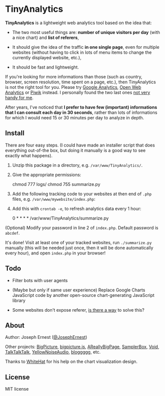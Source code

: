 # TinyAnalytics

**TinyAnalytics** is a lightweight web analytics tool based on the idea that:

* The two most useful things are: **number of unique visitors per day** (with a nice chart) and **list of referers**,

* It should give the idea of the traffic **in one single page**, even for multiple websites (without having to click in lots of menu items to change the currently displayed website, etc.),

* It should be fast and lightweight.

If you're looking for more informations than those (such as country, browser, screen resolution, time spent on a page, etc.), then TinyAnalytics is not the right tool for you. Please try [Google Analytics](https://analytics.google.com), [Open Web Analytics](https://www.openwebanalytics.com/) or [Piwik](https://www.piwik.org/) instead. I personally found the two last ones [not very handy for me](http://josephbasquin.fr/aboutanalytics).

After years, I've noticed that **I prefer to have few (important) informations that I can consult each day in 30 seconds**, rather than lots of informations for which I would need 15 or 30 minutes per day to analyze in depth.

## Install

There are four easy steps. (I could have made an installer script that does everything out-of-the box, but doing it manually is a good way to see exactly what happens).

1) Unzip this package in a directory, e.g. `/var/www/TinyAnalytics/`.

2) Give the appropriate permissions:

    chmod 777 logs/
    chmod 755 summarize.py

3) Add the following tracking code to your websites at then end of `.php` files, e.g. `/var/www/mywebsite/index.php`:

    <?php 
    require '/var/www/TinyAnalytics/tracker.php';
    record_visit('mywebsite');
    ?>

4) Add this with `crontab -e`, to refresh analytics data every 1 hour:

    0 * * * * /var/www/TinyAnalytics/summarize.py

(Optional) Modify your password in line 2 of `index.php`. Default password is `abcdef`.    

It's done! Visit at least one of your tracked websites, run `./summarize.py` manually (this will be needed just once, then it will be done automatically every hour), and open `index.php` in your browser!

## Todo

* Filter bots with user agents

* (Maybe but only if same user experience) Replace Google Charts JavaScript code by another open-source chart-generating JavaScript library

* Some websites don't expose referer, [is there a way](https://stackoverflow.com/q/41466351/1422096) to solve this? 

## About

Author: Joseph Ernest ([@JosephErnest](https://twitter.com/JosephErnest))

Other projects: [BigPicture](http://bigpicture.bi), [bigpicture.js](https://github.com/josephernest/bigpicture.js), [AReallyBigPage](https://github.com/josephernest/AReallyBigPage), [SamplerBox](http://www.samplerbox.org), [Void](http://www.thisisvoid.org), [TalkTalkTalk](https://github.com/josephernest/TalkTalkTalk), [YellowNoiseAudio](http://www.yellownoiseaudio.com), [bloggggg](https://github.com/josephernest/bloggggg), etc.

Thanks to [WhiteHat](http://stackoverflow.com/users/5090771/whitehat) for his help on the chart visualization design.

## License

MIT license